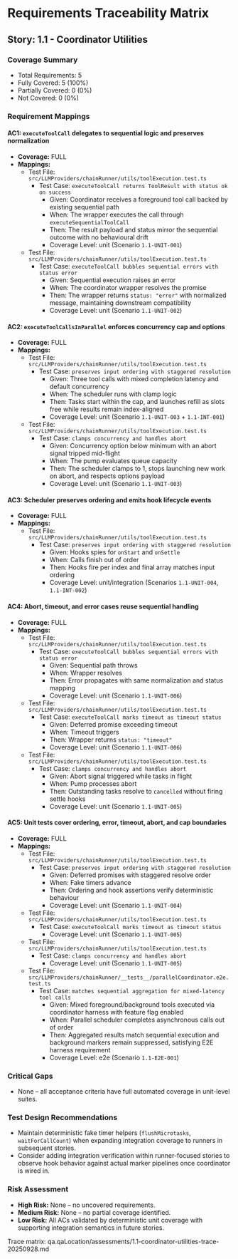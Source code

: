 # Requirements Traceability Matrix

## Story: 1.1 - Coordinator Utilities

### Coverage Summary

- Total Requirements: 5
- Fully Covered: 5 (100%)
- Partially Covered: 0 (0%)
- Not Covered: 0 (0%)

### Requirement Mappings

#### AC1: `executeToolCall` delegates to sequential logic and preserves normalization

- **Coverage:** FULL
- **Mappings:**
  - Test File: `src/LLMProviders/chainRunner/utils/toolExecution.test.ts`
    - Test Case: `executeToolCall returns ToolResult with status ok on success`
      - Given: Coordinator receives a foreground tool call backed by existing sequential path
      - When: The wrapper executes the call through `executeSequentialToolCall`
      - Then: The result payload and status mirror the sequential outcome with no behavioural drift
      - Coverage Level: unit (Scenario `1.1-UNIT-001`)
  - Test File: `src/LLMProviders/chainRunner/utils/toolExecution.test.ts`
    - Test Case: `executeToolCall bubbles sequential errors with status error`
      - Given: Sequential execution raises an error
      - When: The coordinator wrapper resolves the promise
      - Then: The wrapper returns `status: "error"` with normalized message, maintaining downstream compatibility
      - Coverage Level: unit (Scenario `1.1-UNIT-002`)

#### AC2: `executeToolCallsInParallel` enforces concurrency cap and options

- **Coverage:** FULL
- **Mappings:**
  - Test File: `src/LLMProviders/chainRunner/utils/toolExecution.test.ts`
    - Test Case: `preserves input ordering with staggered resolution`
      - Given: Three tool calls with mixed completion latency and default concurrency
      - When: The scheduler runs with clamp logic
      - Then: Tasks start within the cap, and launches refill as slots free while results remain index-aligned
      - Coverage Level: unit (Scenario `1.1-UNIT-003` + `1.1-INT-001`)
  - Test File: `src/LLMProviders/chainRunner/utils/toolExecution.test.ts`
    - Test Case: `clamps concurrency and handles abort`
      - Given: Concurrency option below minimum with an abort signal tripped mid-flight
      - When: The pump evaluates queue capacity
      - Then: The scheduler clamps to 1, stops launching new work on abort, and respects options payload
      - Coverage Level: unit (Scenario `1.1-UNIT-003`)

#### AC3: Scheduler preserves ordering and emits hook lifecycle events

- **Coverage:** FULL
- **Mappings:**
  - Test File: `src/LLMProviders/chainRunner/utils/toolExecution.test.ts`
    - Test Case: `preserves input ordering with staggered resolution`
      - Given: Hooks spies for `onStart` and `onSettle`
      - When: Calls finish out of order
      - Then: Hooks fire per index and final array matches input ordering
      - Coverage Level: unit/integration (Scenarios `1.1-UNIT-004`, `1.1-INT-002`)

#### AC4: Abort, timeout, and error cases reuse sequential handling

- **Coverage:** FULL
- **Mappings:**
  - Test File: `src/LLMProviders/chainRunner/utils/toolExecution.test.ts`
    - Test Case: `executeToolCall bubbles sequential errors with status error`
      - Given: Sequential path throws
      - When: Wrapper resolves
      - Then: Error propagates with same normalization and status mapping
      - Coverage Level: unit (Scenario `1.1-UNIT-006`)
  - Test File: `src/LLMProviders/chainRunner/utils/toolExecution.test.ts`
    - Test Case: `executeToolCall marks timeout as timeout status`
      - Given: Deferred promise exceeding timeout
      - When: Timeout triggers
      - Then: Wrapper returns `status: "timeout"`
      - Coverage Level: unit (Scenario `1.1-UNIT-006`)
  - Test File: `src/LLMProviders/chainRunner/utils/toolExecution.test.ts`
    - Test Case: `clamps concurrency and handles abort`
      - Given: Abort signal triggered while tasks in flight
      - When: Pump processes abort
      - Then: Outstanding tasks resolve to `cancelled` without firing settle hooks
      - Coverage Level: unit (Scenario `1.1-UNIT-005`)

#### AC5: Unit tests cover ordering, error, timeout, abort, and cap boundaries

- **Coverage:** FULL
- **Mappings:**
  - Test File: `src/LLMProviders/chainRunner/utils/toolExecution.test.ts`
    - Test Case: `preserves input ordering with staggered resolution`
      - Given: Deferred promises with staggered resolve order
      - When: Fake timers advance
      - Then: Ordering and hook assertions verify deterministic behaviour
      - Coverage Level: unit (Scenario `1.1-UNIT-004`)
  - Test File: `src/LLMProviders/chainRunner/utils/toolExecution.test.ts`
    - Test Case: `executeToolCall marks timeout as timeout status`
      - Coverage Level: unit (Scenario `1.1-UNIT-005`)
  - Test File: `src/LLMProviders/chainRunner/utils/toolExecution.test.ts`
    - Test Case: `clamps concurrency and handles abort`
      - Coverage Level: unit (Scenario `1.1-UNIT-005`)
  - Test File: `src/LLMProviders/chainRunner/__tests__/parallelCoordinator.e2e.test.ts`
    - Test Case: `matches sequential aggregation for mixed-latency tool calls`
      - Given: Mixed foreground/background tools executed via coordinator harness with feature flag enabled
      - When: Parallel scheduler completes asynchronous calls out of order
      - Then: Aggregated results match sequential execution and background markers remain suppressed, satisfying E2E harness requirement
      - Coverage Level: e2e (Scenario `1.1-E2E-001`)

### Critical Gaps

- None – all acceptance criteria have full automated coverage in unit-level suites.

### Test Design Recommendations

- Maintain deterministic fake timer helpers (`flushMicrotasks`, `waitForCallCount`) when expanding integration coverage to runners in subsequent stories.
- Consider adding integration verification within runner-focused stories to observe hook behavior against actual marker pipelines once coordinator is wired in.

### Risk Assessment

- **High Risk:** None – no uncovered requirements.
- **Medium Risk:** None – no partial coverage identified.
- **Low Risk:** All ACs validated by deterministic unit coverage with supporting integration semantics in future stories.

Trace matrix: qa.qaLocation/assessments/1.1-coordinator-utilities-trace-20250928.md
